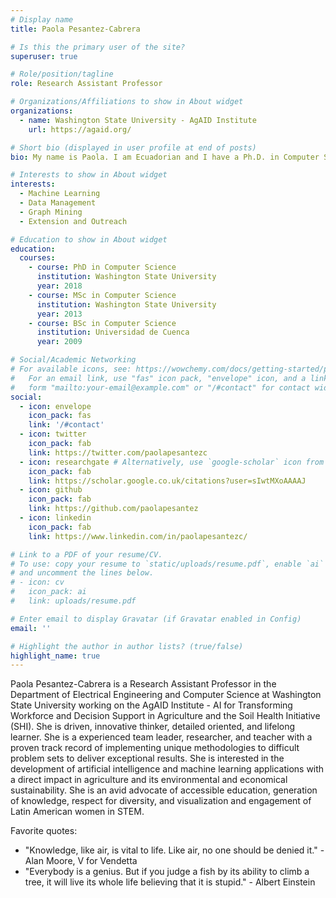 ```yaml
---
# Display name
title: Paola Pesantez-Cabrera

# Is this the primary user of the site?
superuser: true

# Role/position/tagline
role: Research Assistant Professor 

# Organizations/Affiliations to show in About widget
organizations:
  - name: Washington State University - AgAID Institute
    url: https://agaid.org/

# Short bio (displayed in user profile at end of posts)
bio: My name is Paola. I am Ecuadorian and I have a Ph.D. in Computer Science. I think of myself as persevering, motivated, enthusiastic, eager, and passionate to learn about science and technology that has a direct impact on preserving the world for future generations. 

# Interests to show in About widget
interests:
  - Machine Learning
  - Data Management
  - Graph Mining
  - Extension and Outreach

# Education to show in About widget
education:
  courses:
    - course: PhD in Computer Science
      institution: Washington State University
      year: 2018
    - course: MSc in Computer Science
      institution: Washington State University
      year: 2013
    - course: BSc in Computer Science
      institution: Universidad de Cuenca
      year: 2009

# Social/Academic Networking
# For available icons, see: https://wowchemy.com/docs/getting-started/page-builder/#icons
#   For an email link, use "fas" icon pack, "envelope" icon, and a link in the
#   form "mailto:your-email@example.com" or "/#contact" for contact widget.
social:
  - icon: envelope
    icon_pack: fas
    link: '/#contact'
  - icon: twitter
    icon_pack: fab
    link: https://twitter.com/paolapesantezc
  - icon: researchgate # Alternatively, use `google-scholar` icon from `ai` icon pack
    icon_pack: fab
    link: https://scholar.google.co.uk/citations?user=sIwtMXoAAAAJ
  - icon: github
    icon_pack: fab
    link: https://github.com/paolapesantez
  - icon: linkedin
    icon_pack: fab
    link: https://www.linkedin.com/in/paolapesantezc/

# Link to a PDF of your resume/CV.
# To use: copy your resume to `static/uploads/resume.pdf`, enable `ai` icons in `params.toml`,
# and uncomment the lines below.
# - icon: cv
#   icon_pack: ai
#   link: uploads/resume.pdf

# Enter email to display Gravatar (if Gravatar enabled in Config)
email: ''

# Highlight the author in author lists? (true/false)
highlight_name: true
---
```


Paola Pesantez-Cabrera is a Research Assistant Professor in the Department of Electrical Engineering and Computer Science at Washington State University working on the AgAID Institute - AI for Transforming Workforce and Decision Support in Agriculture and the Soil Health Initiative (SHI). She is driven, innovative thinker, detailed oriented, and lifelong learner. She is a experienced team leader, researcher, and teacher with a proven track record of implementing unique methodologies to difficult problem sets to deliver exceptional results. She is interested in the development of artificial intelligence and machine learning applications with a direct impact in agriculture and its environmental and economical sustainability. She is an avid advocate of accessible education, generation of knowledge, respect for diversity, and visualization and engagement of Latin American women in STEM.

Favorite quotes:
- "Knowledge, like air, is vital to life. Like air, no one should be denied it." - Alan Moore, V for Vendetta
- "Everybody is a genius. But if you judge a fish by its ability to climb a tree, it will live its whole life believing that it is stupid." - Albert Einstein




